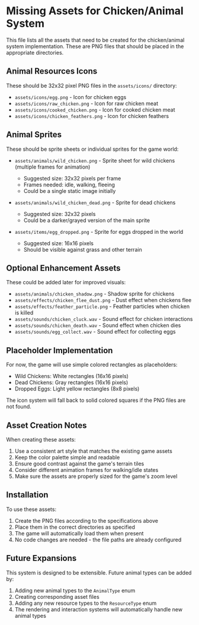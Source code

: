 # Missing Assets for Chicken/Animal System

This file lists all the assets that need to be created for the chicken/animal system implementation. These are PNG files that should be placed in the appropriate directories.

## Animal Resources Icons
These should be 32x32 pixel PNG files in the `assets/icons/` directory:

- `assets/icons/egg.png` - Icon for chicken eggs
- `assets/icons/raw_chicken.png` - Icon for raw chicken meat
- `assets/icons/cooked_chicken.png` - Icon for cooked chicken meat
- `assets/icons/chicken_feathers.png` - Icon for chicken feathers

## Animal Sprites
These should be sprite sheets or individual sprites for the game world:

- `assets/animals/wild_chicken.png` - Sprite sheet for wild chickens (multiple frames for animation)
  - Suggested size: 32x32 pixels per frame
  - Frames needed: idle, walking, fleeing
  - Could be a single static image initially

- `assets/animals/wild_chicken_dead.png` - Sprite for dead chickens
  - Suggested size: 32x32 pixels
  - Could be a darker/grayed version of the main sprite

- `assets/items/egg_dropped.png` - Sprite for eggs dropped in the world
  - Suggested size: 16x16 pixels
  - Should be visible against grass and other terrain

## Optional Enhancement Assets
These could be added later for improved visuals:

- `assets/animals/chicken_shadow.png` - Shadow sprite for chickens
- `assets/effects/chicken_flee_dust.png` - Dust effect when chickens flee
- `assets/effects/feather_particle.png` - Feather particles when chicken is killed
- `assets/sounds/chicken_cluck.wav` - Sound effect for chicken interactions
- `assets/sounds/chicken_death.wav` - Sound effect when chicken dies
- `assets/sounds/egg_collect.wav` - Sound effect for collecting eggs

## Placeholder Implementation

For now, the game will use simple colored rectangles as placeholders:
- Wild Chickens: White rectangles (16x16 pixels)
- Dead Chickens: Gray rectangles (16x16 pixels)  
- Dropped Eggs: Light yellow rectangles (8x8 pixels)

The icon system will fall back to solid colored squares if the PNG files are not found.

## Asset Creation Notes

When creating these assets:
1. Use a consistent art style that matches the existing game assets
2. Keep the color palette simple and readable
3. Ensure good contrast against the game's terrain tiles
4. Consider different animation frames for walking/idle states
5. Make sure the assets are properly sized for the game's zoom level

## Installation

To use these assets:
1. Create the PNG files according to the specifications above
2. Place them in the correct directories as specified
3. The game will automatically load them when present
4. No code changes are needed - the file paths are already configured

## Future Expansions

This system is designed to be extensible. Future animal types can be added by:
1. Adding new animal types to the `AnimalType` enum
2. Creating corresponding asset files
3. Adding any new resource types to the `ResourceType` enum
4. The rendering and interaction systems will automatically handle new animal types